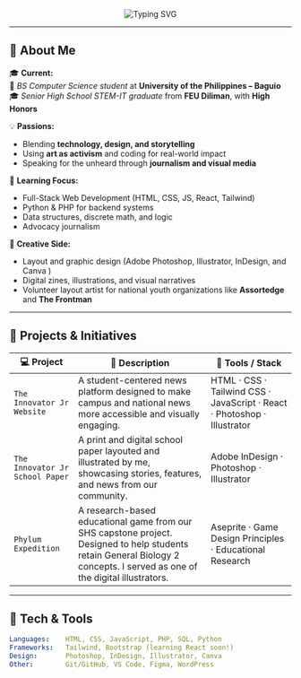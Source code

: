 <!-- HEADER -->
<div align="center">
  <img src="https://readme-typing-svg.demolab.com?font=Fira+Code&pause=1000&color=22D3EE&center=true&vCenter=true&width=435&lines=Hi%2C+I'm+Pj+%F0%9F%91%8B;Creative+%7C+Developer+%7C+Artist;Code+%2B+Design+%3D+Empowerment;STEM-IT+Grad+%7C+CS+Student+@+UP+Baguio" alt="Typing SVG" />
</div>

---

## 🌱 About Me

🎓 **Current:**  
📍 *BS Computer Science student* at **University of the Philippines – Baguio**  
🎓 *Senior High School STEM-IT graduate* from **FEU Diliman**, with **High Honors**

💡 **Passions:**  
- Blending **technology, design, and storytelling**
- Using **art as activism** and coding for real-world impact
- Speaking for the unheard through **journalism and visual media**

🧠 **Learning Focus:**  
- Full-Stack Web Development (HTML, CSS, JS, React, Tailwind)
- Python & PHP for backend systems
- Data structures, discrete math, and logic
- Advocacy journalism

🎨 **Creative Side:**  
- Layout and graphic design (Adobe Photoshop, Illustrator, InDesign, and Canva )
- Digital zines, illustrations, and visual narratives
- Volunteer layout artist for national youth organizations like **Assortedge** and **The Frontman**

---

## 🚀 Projects & Initiatives

| 💻 Project | 🌱 Description | 🔧 Tools / Stack |
|-----------|----------------|------------------|
| `The Innovator Jr Website` | A student-centered news platform designed to make campus and national news more accessible and visually engaging. | HTML · CSS · Tailwind CSS · JavaScript · React · Photoshop · Illustrator |
| `The Innovator Jr School Paper` | A print and digital school paper layouted and illustrated by me, showcasing stories, features, and news from our community. | Adobe InDesign · Photoshop · Illustrator |
| `Phylum Expedition` | A research-based educational game from our SHS capstone project. Designed to help students retain General Biology 2 concepts. I served as one of the digital illustrators. | Aseprite · Game Design Principles · Educational Research |

---

## 🧰 Tech & Tools

```yaml
Languages:    HTML, CSS, JavaScript, PHP, SQL, Python
Frameworks:   Tailwind, Bootstrap (learning React soon!)
Design:       Photoshop, InDesign, Illustrator, Canva
Other:        Git/GitHub, VS Code, Figma, WordPress
